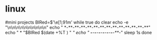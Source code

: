 # linux
#mini projects
BIRed=$'\e[1;91m'
while true
do
   	clear
	echo -e "\n\n\n\n\n\n\n\n\n\n"
	echo  "                           *-**-**-**-**-**-**-**-**-**-**-**-**-**"
 	echo "                            *         "$BIRed $(date +%T ) "           *"
	echo  "                           **-**-**-**-**-**-**-**-**-**-**-**-**-*"
	sleep 1s
done
